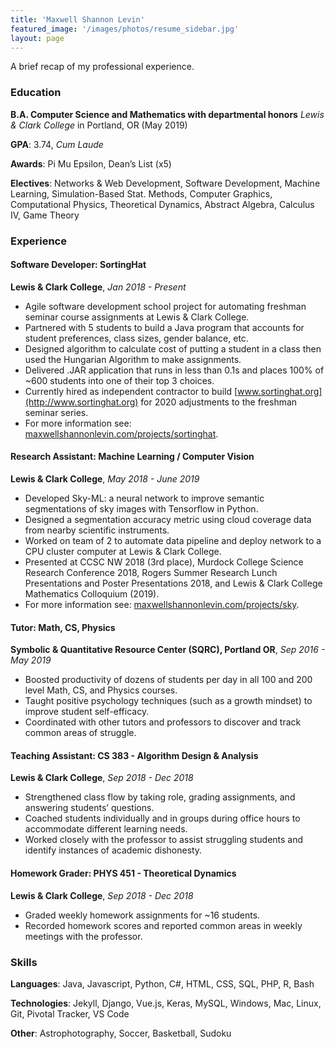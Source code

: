 ```yaml
---
title: 'Maxwell Shannon Levin'
featured_image: '/images/photos/resume_sidebar.jpg'
layout: page
---
```


A brief recap of my professional experience.



### Education
**B.A. Computer Science and Mathematics with departmental honors** 
*Lewis & Clark College* in Portland, OR (May 2019)

**GPA**: 3.74, *Cum Laude*

**Awards**: Pi Mu Epsilon, Dean’s List (x5)

**Electives**: Networks & Web Development, Software Development, Machine Learning, Simulation-Based Stat. Methods, Computer Graphics, Computational Physics, Theoretical Dynamics, Abstract Algebra, Calculus IV, Game Theory



### Experience 

#### Software Developer: SortingHat                                                              
**Lewis & Clark College**, *Jan 2018 - Present*
- Agile software development school project for automating freshman seminar course assignments at Lewis & Clark College.
- Partnered with 5 students to build a Java program that accounts for student preferences, class sizes, gender balance, etc.
- Designed algorithm to calculate cost of putting a student in a class then used the Hungarian Algorithm to make assignments.
- Delivered .JAR application that runs in less than 0.1s and places 100% of ~600 students into one of their top 3 choices.
- Currently hired as independent contractor to build [www.sortinghat.org](http://www.sortinghat.org) for 2020 adjustments to the freshman seminar series.
- For more information see: [maxwellshannonlevin.com/projects/sortinghat](/projects/sortinghat).


#### Research Assistant: Machine Learning / Computer Vision
**Lewis & Clark College**, *May 2018 - June 2019*
- Developed Sky-ML: a neural network to improve semantic segmentations of sky images with Tensorflow in Python.
- Designed a segmentation accuracy metric using cloud coverage data from nearby scientific instruments.
- Worked on team of 2 to automate data pipeline and deploy network to a CPU cluster computer at Lewis & Clark College.
- Presented at CCSC NW 2018 (3rd place), Murdock College Science Research Conference 2018, Rogers Summer Research Lunch Presentations and Poster Presentations 2018, and Lewis & Clark College Mathematics Colloquium (2019).
- For more information see: [maxwellshannonlevin.com/projects/sky](/projects/sky).


#### Tutor: Math, CS, Physics                                               
**Symbolic & Quantitative Resource Center (SQRC), Portland OR**, *Sep 2016 - May 2019*
- Boosted productivity of dozens of students per day in all 100 and 200 level Math, CS, and Physics courses.
- Taught positive psychology techniques (such as a growth mindset) to improve student self-efficacy.
- Coordinated with other tutors and professors to discover and track common areas of struggle.


#### Teaching Assistant: CS 383 - Algorithm Design & Analysis                           
**Lewis & Clark College**, *Sep 2018 - Dec 2018*
- Strengthened class flow by taking role, grading assignments, and answering students’ questions. 
- Coached students individually and in groups during office hours to accommodate different learning needs.
- Worked closely with the professor to assist struggling students and identify instances of academic dishonesty.


#### Homework Grader: PHYS 451 - Theoretical Dynamics
**Lewis & Clark College**, *Sep 2018 - Dec 2018*
- Graded weekly homework assignments for ~16 students.
- Recorded homework scores and reported common areas in weekly meetings with the professor.


### Skills 

**Languages**: Java, Javascript, Python, C#,  HTML, CSS, SQL, PHP, R, Bash

**Technologies**: Jekyll, Django, Vue.js, Keras, MySQL, Windows, Mac, Linux, Git, Pivotal Tracker, VS Code

**Other**: Astrophotography, Soccer, Basketball, Sudoku